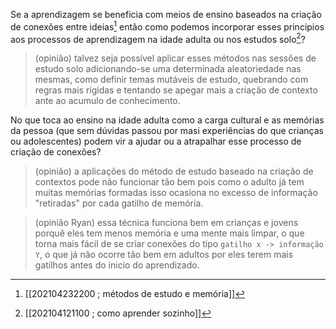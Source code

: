 Se a aprendizagem se beneficia com meios de ensino baseados na criação de conexões entre ideias[^1] então como podemos incorporar esses principios aos processos de aprendizagem na idade adulta ou nos estudos solo[^2]?
> (opinião) talvez seja possível aplicar esses métodos nas sessões de estudo solo adicionando-se uma determinada aleatoriedade nas mesmas, como definir temas mutáveis de estudo, quebrando com regras mais rígidas e tentando se apegar mais a criação de contexto ante ao acumulo de conhecimento.

No que toca ao ensino na idade adulta como a carga cultural e as memórias da pessoa (que sem dúvidas passou por masi experiências do que crianças ou adolescentes)  podem vir a ajudar ou a atrapalhar esse processo de criação de conexões?
> (opinião) a aplicações do método de estudo baseado na criação de contextos pode não funcionar tão bem pois como o adulto já tem muitas memórias formadas isso ocasiona no excesso de informação "retiradas" por cada gatilho de memória.

> (opinião Ryan) essa técnica funciona bem em crianças e jovens porquê eles tem menos memória e uma mente mais limpar, o que torna mais fácil de se criar conexões do tipo `gatilho x -> informação Y`, o que já não ocorre tão bem em adultos por eles terem mais gatilhos antes do inicio do aprendizado.

[^1]: [[202104232200 ; métodos de estudo e memória]]
[^2]: [[202104121100 ; como aprender sozinho]] 